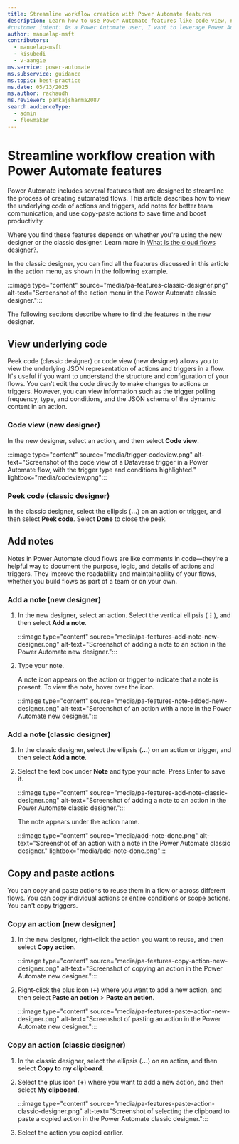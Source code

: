 ```yaml
---
title: Streamline workflow creation with Power Automate features
description: Learn how to use Power Automate features like code view, notes, and copy and paste actions to streamline your workflow creation.
#customer intent: As a Power Automate user, I want to leverage Power Automate features so that I can streamline workflow creation.
author: manuelap-msft
contributors:
  - manuelap-msft
  - kisubedi
  - v-aangie
ms.service: power-automate
ms.subservice: guidance
ms.topic: best-practice
ms.date: 05/13/2025
ms.author: rachaudh
ms.reviewer: pankajsharma2087
search.audienceType: 
  - admin
  - flowmaker
---
```


# Streamline workflow creation with Power Automate features

Power Automate includes several features that are designed to streamline the process of creating automated flows. This article describes how to view the underlying code of actions and triggers, add notes for better team communication, and use copy-paste actions to save time and boost productivity.

Where you find these features depends on whether you're using the new designer or the classic designer. Learn more in [What is the cloud flows designer?](../../flows-designer.md).

In the classic designer, you can find all the features discussed in this article in the action menu, as shown in the following example.

:::image type="content" source="media/pa-features-classic-designer.png" alt-text="Screenshot of the action menu in the Power Automate classic designer.":::

The following sections describe where to find the features in the new designer.

## View underlying code

Peek code (classic designer) or code view (new designer) allows you to view the underlying JSON representation of actions and triggers in a flow. It's useful if you want to understand the structure and configuration of your flows. You can't edit the code directly to make changes to actions or triggers. However, you can view information such as the trigger polling frequency, type, and conditions, and the JSON schema of the dynamic content in an action.

### Code view (new designer)

In the new designer, select an action, and then select **Code view**.

:::image type="content" source="media/trigger-codeview.png" alt-text="Screenshot of the code view of a Dataverse trigger in a Power Automate flow, with the trigger type and conditions highlighted." lightbox="media/codeview.png":::

### Peek code (classic designer)

In the classic designer, select the ellipsis (**&hellip;**) on an action or trigger, and then select **Peek code**. Select **Done** to close the peek.

## Add notes

Notes in Power Automate cloud flows are like comments in code&mdash;they're a helpful way to document the purpose, logic, and details of actions and triggers. They improve the readability and maintainability of your flows, whether you build flows as part of a team or on your own.

### Add a note (new designer)

1. In the new designer, select an action. Select the vertical ellipsis (**&vellip;**), and then select **Add a note**.

    :::image type="content" source="media/pa-features-add-note-new-designer.png" alt-text="Screenshot of adding a note to an action in the Power Automate new designer.":::

1. Type your note.

    A note icon appears on the action or trigger to indicate that a note is present. To view the note, hover over the icon.

    :::image type="content" source="media/pa-features-note-added-new-designer.png" alt-text="Screenshot of an action with a note in the Power Automate new designer.":::

### Add a note (classic designer)

1. In the classic designer, select the ellipsis (**&hellip;**) on an action or trigger, and then select **Add a note**.

1. Select the text box under **Note** and type your note. Press Enter to save it.

    :::image type="content" source="media/pa-features-add-note-classic-designer.png" alt-text="Screenshot of adding a note to an action in the Power Automate classic designer.":::

    The note appears under the action name.

    :::image type="content" source="media/add-note-done.png" alt-text="Screenshot of an action with a note in the Power Automate classic designer." lightbox="media/add-note-done.png":::

## Copy and paste actions

You can copy and paste actions to reuse them in a flow or across different flows. You can copy individual actions or entire conditions or scope actions. You can't copy triggers.

### Copy an action (new designer)

1. In the new designer, right-click the action you want to reuse, and then select **Copy action**.

    :::image type="content" source="media/pa-features-copy-action-new-designer.png" alt-text="Screenshot of copying an action in the Power Automate new designer.":::

1. Right-click the plus icon (**+**) where you want to add a new action, and then select **Paste an action** > **Paste an action**.

    :::image type="content" source="media/pa-features-paste-action-new-designer.png" alt-text="Screenshot of pasting an action in the Power Automate new designer.":::

### Copy an action (classic designer)

1. In the classic designer, select the ellipsis (**&hellip;**) on an action, and then select **Copy to my clipboard**.

1. Select the plus icon (**+**) where you want to add a new action, and then select **My clipboard**.

    :::image type="content" source="media/pa-features-paste-action-classic-designer.png" alt-text="Screenshot of selecting the clipboard to paste a copied action in the Power Automate classic designer.":::

1. Select the action you copied earlier.
